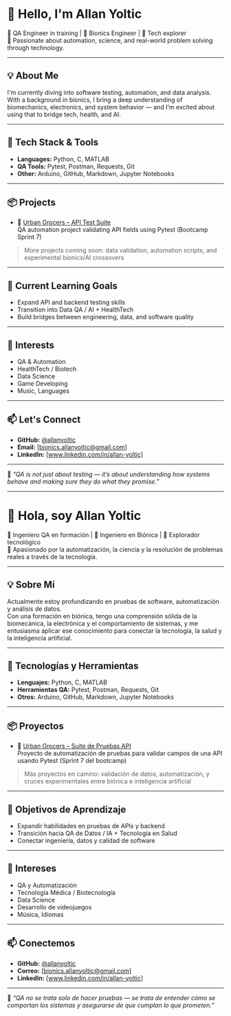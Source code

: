 # 👋 Hello, I'm Allan Yoltic

🎯 QA Engineer in training | 🧠 Bionics Engineer | 🔬 Tech explorer  
🚀 Passionate about automation, science, and real-world problem solving through technology.

---

## 💡 About Me

I'm currently diving into software testing, automation, and data analysis.  
With a background in bionics, I bring a deep understanding of biomechanics, electronics, and system behavior — and I'm excited about using that to bridge tech, health, and AI.

---

## 🧰 Tech Stack & Tools

- **Languages:** Python, C, MATLAB  
- **QA Tools:** Pytest, Postman, Requests, Git  
- **Other:** Arduino, GitHub, Markdown, Jupyter Notebooks

---

## 📦 Projects

- 🧪 [Urban Grocers – API Test Suite](https://github.com/allanyoltic/urban-grocers-qa)  
  QA automation project validating API fields using Pytest (Bootcamp Sprint 7)

> More projects coming soon: data validation, automation scripts, and experimental bionics/AI crossovers

---

## 🌱 Current Learning Goals

- Expand API and backend testing skills  
- Transition into Data QA / AI + HealthTech  
- Build bridges between engineering, data, and software quality  

---

## 🎯 Interests

- QA & Automation  
- HealthTech / Biotech  
- Data Science
- Game Developing  
- Music, Languages

---

## 📫 Let's Connect

- **GitHub:** [@allanyoltic](https://github.com/allanyoltic)  
- **Email:** [bionics.allanyoltic@gmail.com]  
- **LinkedIn:** [www.linkedin.com/in/allan-yoltic]

---

💬 _“QA is not just about testing — it’s about understanding how systems behave and making sure they do what they promise.”_

---

# 👋 Hola, soy Allan Yoltic

🎯 Ingeniero QA en formación | 🧠 Ingeniero en Biónica | 🔬 Explorador tecnológico  
🚀 Apasionado por la automatización, la ciencia y la resolución de problemas reales a través de la tecnología.

---

## 💡 Sobre Mí

Actualmente estoy profundizando en pruebas de software, automatización y análisis de datos.  
Con una formación en biónica, tengo una comprensión sólida de la biomecánica, la electrónica y el comportamiento de sistemas, y me entusiasma aplicar ese conocimiento para conectar la tecnología, la salud y la inteligencia artificial.

---

## 🧰 Tecnologías y Herramientas

- **Lenguajes:** Python, C, MATLAB  
- **Herramientas QA:** Pytest, Postman, Requests, Git  
- **Otros:** Arduino, GitHub, Markdown, Jupyter Notebooks  

---

## 📦 Proyectos

- 🧪 [Urban Grocers – Suite de Pruebas API](https://github.com/allanyoltic/urban-grocers-qa)  
  Proyecto de automatización de pruebas para validar campos de una API usando Pytest (Sprint 7 del bootcamp)

> Más proyectos en camino: validación de datos, automatización, y cruces experimentales entre biónica e inteligencia artificial

---

## 🌱 Objetivos de Aprendizaje

- Expandir habilidades en pruebas de APIs y backend  
- Transición hacia QA de Datos / IA + Tecnología en Salud  
- Conectar ingeniería, datos y calidad de software

---

## 🎯 Intereses

- QA y Automatización  
- Tecnología Médica / Biotecnología  
- Data Science
- Desarrollo de videojuegos
- Música, Idiomas

---

## 📫 Conectemos

- **GitHub:** [@allanyoltic](https://github.com/allanyoltic)  
- **Correo:** [bionics.allanyoltic@gmail.com]  
- **LinkedIn:** [www.linkedin.com/in/allan-yoltic]  

---

💬 _“QA no se trata solo de hacer pruebas — se trata de entender cómo se comportan los sistemas y asegurarse de que cumplan lo que prometen.”_

